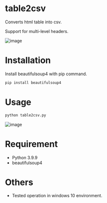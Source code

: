 # table2csv

Converts html table into csv.

Support for multi-level headers.

![image](https://user-images.githubusercontent.com/3880712/148561232-1cf6b1c8-9797-421d-a10e-93b6a3c16df4.png)

# Installation

Install beautifulsoup4 with pip command.

```bash
pip install beautifulsoup4
```

# Usage
  
```bash
python table2csv.py
```

![image](https://user-images.githubusercontent.com/3880712/148561831-206f23dc-4f58-47d2-9118-ec7f04d0aa18.png)



# Requirement

* Python 3.9.9
* beautifulsoup4

# Others

* Tested operation in windows 10 environment.
